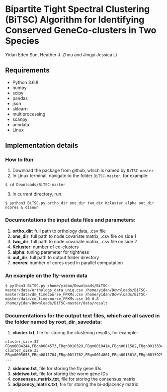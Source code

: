# Bipartite Tight Spectral Clustering (BiTSC) Algorithm for Identifying Conserved GeneCo-clusters in Two Species
Yidan Eden Sun, Heather J. Zhou and Jingyi Jessica Li

## Requirements
* Python 3.6.8
* numpy
* scipy
* pandas
* json
* sklearn
* multiprocessing
* scanpy
* anndata
* Linux

## Implementation details

### How to Run
1. Download the package from github, which is named by ```BiTSC-master```
2. In Linux terminal, navigate to the folder ```BiTSC-master```, for example:
```shell
$ cd Downloads/BiTSC-master
```
3. In current directory, run:
```console
$ python3 BiTSC.py ortho_dir one_dir two_dir Kcluster alpha out_dir ncores & disown
```
### Documentations the input data files and parameters:

1. **ortho_dir**: full path to orthology data, .csv file
2. **one_dir**: full path to node covariate matrix, .csv file on side 1
3. **two_dir**: full path to node covariate matrix, .csv file on side 2
4. **Kcluster**: number of co-clusters
5. **alpha**: tuning parameter for tightness
6. **out_dir**: full path to output folder directory
7. **ncores**: number of cores used in parallel computation

### An example on the fly-worm data
```console
$ python3 BiTSC.py /home/yidan/Downloads/BiTSC-master/data/orthologs_data_uniq.csv /home/yidan/Downloads/BiTSC-master/data/dm_timecourse_FPKMs.csv /home/yidan/Downloads/BiTSC-master/data/ce_timecourse_FPKMs.csv 30 0.8 /home/yidan/Downloads/BiTSC-master/data/result
```

### Documentations for the output text files, which are all saved in the folder named by root_dir_savedata:
1. **cluster.txt**, file for storing the clustering results, for example:
```
cluster_size:37 FBgn0004244,FBgn0004573,FBgn0010329,FBgn0010414,FBgn0011582,FBgn0013334,FBgn0015519,FBgn0016975,FBgn0029846,FBgn0032151,FBgn0033876,FBgn0033958,FBgn0034136,FBgn0035170,FBgn0035364,FBgn0035756,FBgn0036934,FBgn0037698,FBgn003829,FBgn0038880,FBgn0039536,FBgn0051191,FBgn0052683,FBgn0053516,FBgn0053517,FBgn0053543,FBgn0085385,FBgn0259222,FBgn0259927,FBgn0260657,FBgn0261090,FBgn0261262,B0212.5,D2021.2,F47D12.1,ZC155.5,ZC196.7
cluster_size:35 FBgn0005655,FBgn0011704,FBgn0011762,FBgn0014861,FBgn0015618,FBgn0015925,FBgn0015929,FBgn0017577,FBgn0024332,FBgn0028700,FBgn0031078,FBgn0031252,FBgn0032698,FBgn0033089,FBgn0033846,FBgn0034908,FBgn0035194,FBgn0037569,FBgn0051054,C14B9.4,F10G7.4,F29B9.6,F32D1.1,F58B3.6,F58F6.4,K01G5.4,K08F9.2,K09H9.2,M03C11.4,R10E4.4,R53.6,W02D9.1,Y41C4A.14,Y53F4B.9,Y59A8A.1
...
```
2. **sideone.txt**, file for storing the fly gene IDs
3. **sidetwo.txt**, file for storing the worm gene IDs
4. **consensus_matrix.txt**, file for storing the consensus matrix 
5. **adjacency_matrix.txt**, file for storing the bi-adjacency matrix 
